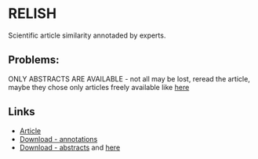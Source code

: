 [article]: https://academic.oup.com/database/article/doi/10.1093/database/baz085/5608006
[download_annotations]: https://figshare.com/projects/RELISH-DB/60095
[download_aspire]: https://figshare.com/articles/dataset/RELISH-Aspire/19425506
[download_pub_annotations]: http://pubannotation.org/projects/RELISH-DB

# RELISH

Scientific article similarity annotaded by experts.


## Problems:

ONLY ABSTRACTS ARE AVAILABLE - not all may be lost, reread the article, maybe
they chose only articles freely available like
[here](https://library.shu.edu/pubmed-toolkit/get-full-text)

## Links

- [Article][article]
- [Download - annotations][download_annotations]
- [Download - abstracts][download_aspire] and [here][download_pub_annotations]



